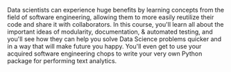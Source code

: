 Data scientists can experience huge benefits by learning concepts from the field of software engineering, allowing them to more easily reutilize their code and share it with collaborators. In this course, you'll learn all about the important ideas of modularity, documentation, & automated testing, and you'll see how they can help you solve Data Science problems quicker and in a way that will make future you happy. You'll even get to use your acquired software engineering chops to write your very own Python package for performing text analytics.
